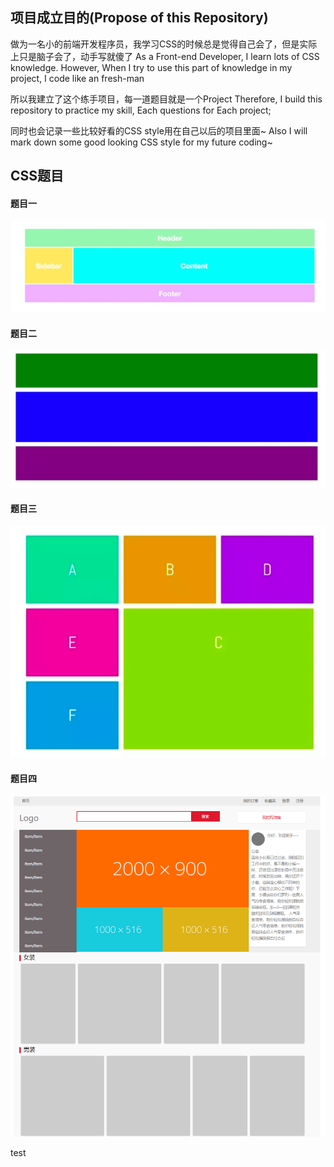 ## 项目成立目的(Propose of this Repository)

做为一名小的前端开发程序员，我学习CSS的时候总是觉得自己会了，但是实际上只是脑子会了，动手写就傻了
As a Front-end Developer, I learn lots of CSS knowledge. However, When I try to use this part of knowledge in my project, I code like an fresh-man

所以我建立了这个练手项目，每一道题目就是一个Project
Therefore, I build this repository to practice my skill, Each questions for Each project;

同时也会记录一些比较好看的CSS style用在自己以后的项目里面~
Also I will mark down some good looking CSS style for my future coding~



## CSS题目

#### 题目一
![project](./pic/project1.png)

#### 题目二
![project](./pic/project2.png)

#### 题目三
![project](./pic/project3.png)

#### 题目四
![project](./pic/project4.png)

test